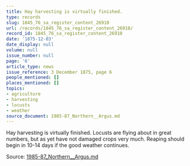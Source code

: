```yaml
---
title: Hay harvesting is virtually finished.
type: records
slug: 1845_76_sa_register_content_26910
url: /records/1845_76_sa_register_content_26910/
record_id: 1845_76_sa_register_content_26910
date: '1875-12-03'
date_display: null
volume: null
issue_number: null
page: '6'
article_type: news
issue_reference: 3 December 1875, page 6
people_mentioned: []
places_mentioned: []
topics:
- agriculture
- harvesting
- locusts
- weather
source_document: 1985-87_Northern__Argus.md
---
```


Hay harvesting is virtually finished.  Locusts are flying about in great numbers, but as yet have not damaged crops very much.  Reaping should begin in 10-14 days if the good weather continues.

Source: [1985-87_Northern__Argus.md](/downloads/markdown/1985-87_Northern__Argus.md)
